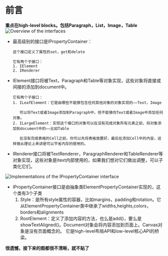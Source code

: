 # 前言
**重点在high-level blocks。包括Paragraph，List，Image，Table**
![Overview of the interfaces](https://developers.itextpdf.com/sites/default/files/interfaces%20with%20methods.png)
* 最高级别的接口是IPropertyContainer：
      
      这个接口定义了属性的set，get和delete
    
      它有两个子接口：
      1. IElement
      2. IRenderer
* IElement接口将被Text，Paragraph和Table等对象实现，这些对象将直接或间接的添加到document中。

      它有两个子接口：
      1. ILeafElement：它是由哪些不能够包含任何其他对象的对象实现的——Text，Image
       
         可以将Text或者Image添加到Paragraph中，但不能够向Text或者Image中添加任何对象。
      2. ILargeElement：实现这个接口的对象可以在没有完成对象所有元素之前，将对象添加到document中的——比如Table
         
         在没有完成表格的Cell之前，你可以先将表格放置好，最后在添加Cell中的内容，这样做从理论上来讲是可以节省内存的使用的。
    
* IRenderer接口将被TextRenderer，ParagraphRenderer和TableRenderer等对象实现，这些对象是itext内部使用的，如果我们想对它们做出调整，可以子类化它们。

![Implementations of the IPropertyContainer interface](https://developers.itextpdf.com/sites/default/files/IPropertyContainers.png)
* IPropertyContainer接口是由抽象类ElementPropertyContainer实现的，这个类有3个子类
  1. Style：是所有style属性的容器，比如margins，padding和rotation。它从ElementPropertyContainer类中继承了widths,heights,colors，borders和alignments
  2. RootElement：定义了添加内容的方法，也么是add()，要么是showTextAligned()。Document对象会将内容添加到页面上。Canvas对象是没有页面概念的。
  它是high-level布局API和low-level核心API的桥梁。
 
 
**很遗憾，接下来的图都很不清晰，就不贴了**
  
